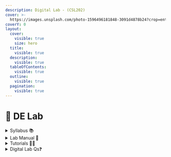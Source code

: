 ```yaml
---
description: Digital Lab - (CSL202)
cover: >-
  https://images.unsplash.com/photo-1596496181848-3091d4878b24?crop=entropy&cs=srgb&fm=jpg&ixid=M3wxOTcwMjR8MHwxfHNlYXJjaHw5fHxkaWdpdGFsJTIwZWxlY3Ryb25pY3N8ZW58MHx8fHwxNzA2NDM5MDg5fDA&ixlib=rb-4.0.3&q=85
coverY: 0
layout:
  cover:
    visible: true
    size: hero
  title:
    visible: true
  description:
    visible: true
  tableOfContents:
    visible: true
  outline:
    visible: true
  pagination:
    visible: true
---
```


# 🥼 DE Lab

<details>

<summary>Syllabus 📚</summary>

[CSL202](https://drive.google.com/file/d/17uvfp6OkLiSO7ThB0uCiuGBi8m4j5GbO/view?usp=drive\_link) 👈

</details>

<details>

<summary>Lab Manual 📔</summary>

[LCD Manual](https://drive.google.com/file/d/11FrJ6ICqwBzqXBg8pVS-\_A8CcqPYrj9g/view?usp=drive\_link) 👈

[Asynchronous Counters](https://drive.google.com/file/d/1-0lIyqRLlrT3AdZsTI0NUgumYCxkWvj1/view?usp=drive\_link) 👈

[Synchronous Counters](https://drive.google.com/file/d/1MmdNs2G\_DxOaZuXmvuPaQqurIvq0bIHJ/view?usp=drive\_link) 👈

[Code Converters](https://drive.google.com/file/d/1o4z2Fhv7vszxOSdYMrghskgvlUHsr9\_V/view?usp=drive\_link) 👈

[Flipflops](https://drive.google.com/file/d/14MOdgzEdKeTUGHRAVaJrXfWYI3cpHaM4/view?usp=drive\_link) 👈

[Shift Registers](https://drive.google.com/file/d/1Sp-j4U-XCRIoc26isVrxvuxSV4GpesKb/view?usp=drive\_link) 👈

[Introduction to Verilog](https://drive.google.com/file/d/1XeadXpSMUJxfCAs\_dPRCuQh1pgB1GOUW/view?usp=drive\_link) 👈

</details>

<details>

<summary>Tutorials 🧑‍🏫</summary>

[DE Lab Useful Links](https://docs.google.com/document/d/1KFnRLAc8ZgM8yxExpmKmghQPwChYqJb6946qDMh2lMk/edit?usp=drive\_link) 👈

</details>

<details>

<summary>Digital Lab Qs❓</summary>

[Digital Lab Questions](https://drive.google.com/file/d/12JhGeKPMzWj41splkbOMyfcXnikP76nI/view?usp=drive\_link)👈

[Sample Qs](https://docs.google.com/document/d/1PDd2dYFUNSHuJi-y-XTO0Fxw18TBip0YuefZsM-w2Cw/edit?usp=drive\_link) 👈

</details>

